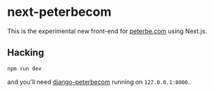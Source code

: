# next-peterbecom

This is the experimental new front-end for [peterbe.com](https://www.peterbe.com)
using Next.js.

## Hacking

```sh
npm run dev
```

and you'll need [django-peterbecom](https://github.com/peterbe/django-peterbecom)
running on `127.0.0.1:8000`.
